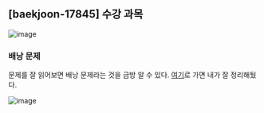 ## [baekjoon-17845] 수강 과목

![image](https://user-images.githubusercontent.com/22045163/132991144-de48fc60-7906-4221-b80e-fce683a8d186.png)

### 배낭 문제

문제를 잘 읽어보면 배낭 문제라는 것을 금방 알 수 있다. [여기](../P12865)로 가면 내가 잘 정리해뒀다.

![image](https://user-images.githubusercontent.com/22045163/132991153-44884760-3e3e-493e-88f9-662b6b0a3adb.png)
